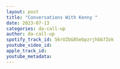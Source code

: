 ```yaml
---
layout: post
title: "Conversations With Kenny "
date: 2023-07-13
categories: da-call-up
author: da-call-up
spotify_track_id: 56rUZbG8Sebpzrjhbb7Zok
youtube_video_id: 
apple_track_id: 
youtube_metadata: 
---
```

